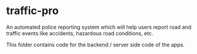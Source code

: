# traffic-pro
An automated police reporting system which will help users report road and traffic events like accidents, hazardous road conditions, etc.

This folder contains code for the backend / server side code of the apps.
